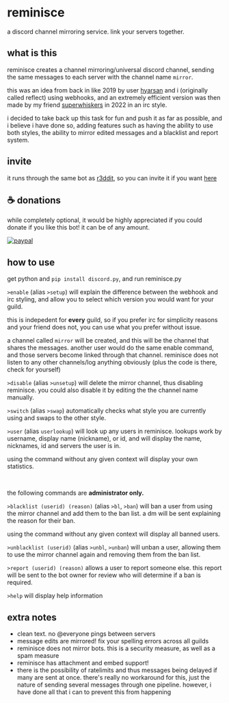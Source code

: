 # reminisce
a discord channel mirroring service. link your servers together.

## what is this
reminisce creates a channel mirroring/universal discord channel, sending the same messages to each server with the channel name `mirror`. 

this was an idea from back in like 2019 by user [hyarsan](https://github.com/hyarsan) and i (originally called reflect) using webhooks, and an extremely efficient version was then made by my friend [superwhiskers](https://github.com/superwhiskers/mirror) in 2022 in an irc style.

i decided to take back up this task for fun and push it as far as possible, and i believe i have done so, adding features such as having the ability to use both styles, the ability to mirror edited messages and a blacklist and report system. 

## invite
it runs through the same bot as [r3ddit](https://github.com/Slick9000/r3dd1t), so you can invite it if you want [here](https://discord.com/oauth2/authorize?client_id=459552609108230158&scope=bot&permissions=8)

## ☕ donations

while completely optional, it would be highly appreciated if you could donate if you like this bot! it can be of any amount.

[![paypal](https://www.paypalobjects.com/en_US/i/btn/btn_donateCC_LG.gif)](https://paypal.me/irbee246)

## how to use
get python and `pip install discord.py`, and run reminisce.py

`>enable` (alias `>setup`) will explain the difference between the webhook and irc styling, and allow you to select which version you would want for your guild.

this is indepedent for **every** guild, so if you prefer irc for simplicity reasons and your friend does not, you can use what you prefer without issue.

a channel called `mirror` will be created, and this will be the channel that shares the messages. another user would do the same enable command, and those servers become linked through that channel. reminisce does not listen to any other channels/log anything obviously (plus the code is there, check for yourself)

`>disable`  (alias `>unsetup`) will delete the mirror channel, thus disabling reminisce. you could also disable it by editing the the channel name manually.

`>switch` (alias `>swap`) automatically checks what style you are currently using and swaps to the other style.

`>user` (alias `userlookup`) will look up any users in reminisce. lookups work by username, display name (nickname), or id, and will display the name, nicknames, id and servers the user is in.

using the command without any given context will display your own statistics.

<br/>

the following commands are **administrator only.**

`>blacklist (userid) (reason)` (alias `>bl`, `>ban`) will ban a user from using the mirror channel and add them to the ban list. a dm will be sent explaining the reason for their ban.

using the command without any given context will display all banned users.

`>unblacklist (userid)` (alias `>unbl`, `>unban`) will unban a user, allowing them to use the mirror channel again and removing them from the ban list.

`>report (userid) (reason)` allows a user to report someone else. this report will be sent to the bot owner for review who will determine if a ban is required.

`>help` will display help information

## extra notes
- clean text. no @everyone pings between servers
- message edits are mirrored! fix your spelling errors across all guilds
- reminisce does not mirror bots. this is a security measure, as well as a spam measure
- reminisce has attachment and embed support!
- there is the possibility of ratelimits and thus messages being delayed if many are sent at once. there's really no workaround for this, just the nature of sending several messages through one pipeline. however, i have done all that i can to prevent this from happening
